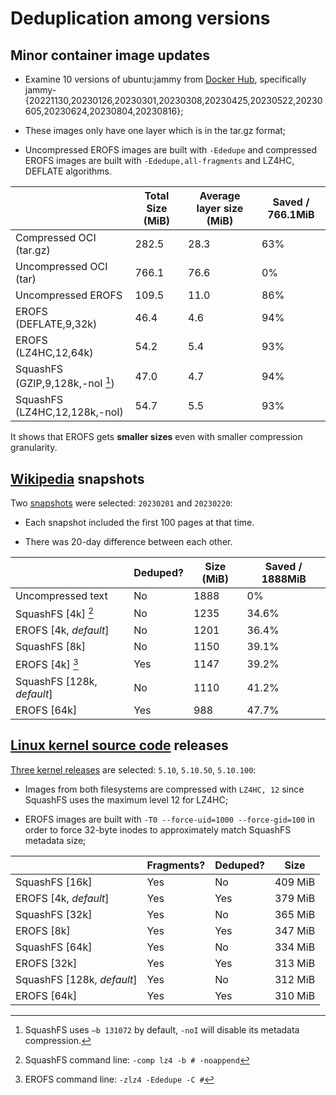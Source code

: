 # Deduplication among versions

## Minor container image updates

- Examine 10 versions of ubuntu:jammy from [Docker Hub](https://hub.docker.com/_/ubuntu), specifically
jammy-{20221130,20230126,20230301,20230308,20230425,20230522,20230605,20230624,20230804,20230816};

- These images only have one layer which is in the tar.gz format;

- Uncompressed EROFS images are built with `-Ededupe` and compressed EROFS images are built with
`-Ededupe,all-fragments` and LZ4HC, DEFLATE algorithms.

|                                   | Total Size (MiB) | Average layer size (MiB) | Saved / 766.1MiB |
| --------------------------------- | ---------------- | ------------------------ | ---------------- |
| Compressed OCI (tar.gz)           | 282.5            | 28.3                     | 63%              |
| Uncompressed OCI (tar)            | 766.1            | 76.6                     | 0%               |
| Uncompressed EROFS                | 109.5            | 11.0                     | 86%              |
| EROFS (DEFLATE,9,32k)             | 46.4             | 4.6                      | 94%              |
| EROFS (LZ4HC,12,64k)              | 54.2             | 5.4                      | 93%              |
| SquashFS (GZIP,9,128k,-noI [^1])  | 47.0             | 4.7                      | 94%              |
| SquashFS (LZ4HC,12,128k,-noI)     | 54.7             | 5.5                      | 93%              |

[^1]: SquashFS uses `–b 131072` by default, `-noI` will disable its metadata
compression.

It shows that EROFS gets **smaller sizes** even with smaller compression
granularity.

## [Wikipedia](https://en.wikipedia.org) snapshots

Two [snapshots](https://dumps.wikimedia.org/enwiki) were selected: `20230201`
and `20230220`:

 - Each snapshot included the first 100 pages at that time.

 - There was 20-day difference between each other.

|                            | Deduped? | Size (MiB) | Saved / 1888MiB |
| -------------------------- | -------- | ---------- | --------------- |
| Uncompressed text          | No       | 1888       | 0%              |
| SquashFS [4k] [^2]         | No       | 1235       | 34.6%           |
| EROFS [4k, _default_]      | No       | 1201       | 36.4%           |
| SquashFS [8k]              | No       | 1150       | 39.1%           |
| EROFS [4k] [^3]            | Yes      | 1147       | 39.2%           |
| SquashFS [128k, _default_] | No       | 1110       | 41.2%           |
| EROFS [64k]                | Yes      | 988        | 47.7%           |

[^2]: SquashFS command line: `-comp lz4 -b # -noappend`
[^3]: EROFS command line: `-zlz4 -Ededupe -C #`

## [Linux kernel source code](https://www.kernel.org) releases

[Three kernel releases](https://www.kernel.org/pub/linux/kernel/v5.x) are
selected: `5.10`, `5.10.50`, `5.10.100`:

 - Images from both filesystems are compressed with `LZ4HC, 12` since SquashFS
   uses the maximum level 12 for LZ4HC;

 - EROFS images are built with `-T0 --force-uid=1000 --force-gid=100` in
   order to force 32-byte inodes to approximately match SquashFS metadata size;

|                            | Fragments? | Deduped? | Size    |
| -------------------------- | ---------- | -------- | ------- |
| SquashFS [16k]             | Yes        | No       | 409 MiB |
| EROFS [4k, _default_]      | Yes        | Yes      | 379 MiB |
| SquashFS [32k]             | Yes        | No       | 365 MiB |
| EROFS [8k]                 | Yes        | Yes      | 347 MiB |
| SquashFS [64k]             | Yes        | No       | 334 MiB |
| EROFS [32k]                | Yes        | Yes      | 313 MiB |
| SquashFS [128k, _default_] | Yes        | No       | 312 MiB |
| EROFS [64k]                | Yes        | Yes      | 310 MiB |

